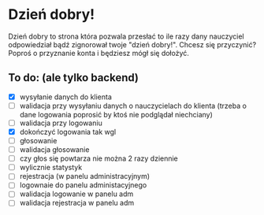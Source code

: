 # Dzień dobry!

Dzień dobry to strona która pozwala przesłać to ile razy dany nauczyciel odpowiedział bądź zignorował twoje "dzień dobry!".
Chcesz się przyczynić? Poproś o przyznanie konta i będziesz mógł się dołożyć.


## To do: (ale tylko backend)
- [x] wysyłanie danych do klienta
- [ ] walidacja przy wysyłaniu danych o nauczycielach do klienta (trzeba o dane logowania poprosić by ktoś nie podglądał niechciany)
- [ ] walidacja przy logowaniu
- [x] dokończyć logowania tak wgl
- [ ] głosowanie
- [ ] walidacja głosowanie
- [ ] czy głos się powtarza nie można 2 razy dziennie
- [ ] wylicznie statystyk
- [ ] rejestracja (w panelu administracyjnym)
- [ ] logownaie do panelu administacyjnego
- [ ] walidacja logowanie w panelu adm
- [ ] walidacja rejestracja w panelu adm